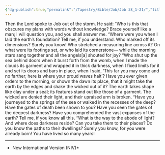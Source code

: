 ```yaml
---
{"dg-publish":true,"permalink":"/Tapestry/Bible/Job/Job 38_1-21/","title":"Job 38:1–21","hide":true,"tags":["bible-verse","bible-verse"],"dgHomeLink":true,"dgShowLocalGraph":true,"dgEnableSearch":true}
---
```


Then the Lord spoke to Job out of the storm. He said:
“Who is this that obscures my plans with words without knowledge?
Brace yourself like a man; I will question you, and you shall answer me.
“Where were you when I laid the earth’s foundation? Tell me, if you understand.
 Who marked off its dimensions? Surely you know! Who stretched a measuring line across it?
On what were its footings set, or who laid its cornerstone— while the morning stars sang together and all the angels[a] shouted for joy?
 “Who shut up the sea behind doors when it burst forth from the womb, when I made the clouds its garment and wrapped it in thick darkness, when I fixed limits for it and set its doors and bars in place, when I said, ‘This far you may come and no farther; here is where your proud waves halt’?
Have you ever given orders to the morning, or shown the dawn its place, that it might take the earth by the edges and shake the wicked out of it?
The earth takes shape like clay under a seal; its features stand out like those of a garment.
The wicked are denied their light, and their upraised arm is broken.
“Have you journeyed to the springs of the sea or walked in the recesses of the deep?
Have the gates of death been shown to you?
Have you seen the gates of the deepest darkness?
Have you comprehended the vast expanses of the earth?
Tell me, if you know all this. “What is the way to the abode of light? And where does darkness reside? Can you take them to their places? Do you know the paths to their dwellings? Surely you know, for you were already born! You have lived so many years!

---
* New International Version (NIV)*